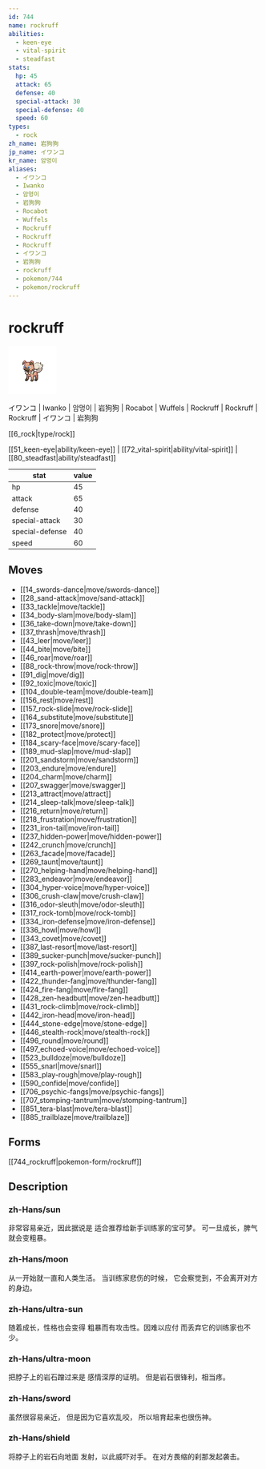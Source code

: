 ```yaml
---
id: 744
name: rockruff
abilities:
  - keen-eye
  - vital-spirit
  - steadfast
stats:
  hp: 45
  attack: 65
  defense: 40
  special-attack: 30
  special-defense: 40
  speed: 60
types:
  - rock
zh_name: 岩狗狗
jp_name: イワンコ
kr_name: 암멍이
aliases:
  - イワンコ
  - Iwanko
  - 암멍이
  - 岩狗狗
  - Rocabot
  - Wuffels
  - Rockruff
  - Rockruff
  - Rockruff
  - イワンコ
  - 岩狗狗
  - rockruff
  - pokemon/744
  - pokemon/rockruff
---
```

# rockruff

![](https://raw.githubusercontent.com/PokeAPI/sprites/master/sprites/pokemon/744.png)

イワンコ | Iwanko | 암멍이 | 岩狗狗 | Rocabot | Wuffels | Rockruff | Rockruff | Rockruff | イワンコ | 岩狗狗

[[6_rock|type/rock]]

[[51_keen-eye|ability/keen-eye]] | [[72_vital-spirit|ability/vital-spirit]] | [[80_steadfast|ability/steadfast]]

|stat|value|
|---|---|
|hp|45|
|attack|65|
|defense|40|
|special-attack|30|
|special-defense|40|
|speed|60|


## Moves

- [[14_swords-dance|move/swords-dance]]
- [[28_sand-attack|move/sand-attack]]
- [[33_tackle|move/tackle]]
- [[34_body-slam|move/body-slam]]
- [[36_take-down|move/take-down]]
- [[37_thrash|move/thrash]]
- [[43_leer|move/leer]]
- [[44_bite|move/bite]]
- [[46_roar|move/roar]]
- [[88_rock-throw|move/rock-throw]]
- [[91_dig|move/dig]]
- [[92_toxic|move/toxic]]
- [[104_double-team|move/double-team]]
- [[156_rest|move/rest]]
- [[157_rock-slide|move/rock-slide]]
- [[164_substitute|move/substitute]]
- [[173_snore|move/snore]]
- [[182_protect|move/protect]]
- [[184_scary-face|move/scary-face]]
- [[189_mud-slap|move/mud-slap]]
- [[201_sandstorm|move/sandstorm]]
- [[203_endure|move/endure]]
- [[204_charm|move/charm]]
- [[207_swagger|move/swagger]]
- [[213_attract|move/attract]]
- [[214_sleep-talk|move/sleep-talk]]
- [[216_return|move/return]]
- [[218_frustration|move/frustration]]
- [[231_iron-tail|move/iron-tail]]
- [[237_hidden-power|move/hidden-power]]
- [[242_crunch|move/crunch]]
- [[263_facade|move/facade]]
- [[269_taunt|move/taunt]]
- [[270_helping-hand|move/helping-hand]]
- [[283_endeavor|move/endeavor]]
- [[304_hyper-voice|move/hyper-voice]]
- [[306_crush-claw|move/crush-claw]]
- [[316_odor-sleuth|move/odor-sleuth]]
- [[317_rock-tomb|move/rock-tomb]]
- [[334_iron-defense|move/iron-defense]]
- [[336_howl|move/howl]]
- [[343_covet|move/covet]]
- [[387_last-resort|move/last-resort]]
- [[389_sucker-punch|move/sucker-punch]]
- [[397_rock-polish|move/rock-polish]]
- [[414_earth-power|move/earth-power]]
- [[422_thunder-fang|move/thunder-fang]]
- [[424_fire-fang|move/fire-fang]]
- [[428_zen-headbutt|move/zen-headbutt]]
- [[431_rock-climb|move/rock-climb]]
- [[442_iron-head|move/iron-head]]
- [[444_stone-edge|move/stone-edge]]
- [[446_stealth-rock|move/stealth-rock]]
- [[496_round|move/round]]
- [[497_echoed-voice|move/echoed-voice]]
- [[523_bulldoze|move/bulldoze]]
- [[555_snarl|move/snarl]]
- [[583_play-rough|move/play-rough]]
- [[590_confide|move/confide]]
- [[706_psychic-fangs|move/psychic-fangs]]
- [[707_stomping-tantrum|move/stomping-tantrum]]
- [[851_tera-blast|move/tera-blast]]
- [[885_trailblaze|move/trailblaze]]

## Forms



[[744_rockruff|pokemon-form/rockruff]]

## Description

### zh-Hans/sun

非常容易亲近，因此据说是
适合推荐给新手训练家的宝可梦。
可一旦成长，脾气就会变粗暴。

### zh-Hans/moon

从一开始就一直和人类生活。
当训练家悲伤的时候，
它会察觉到，不会离开对方的身边。

### zh-Hans/ultra-sun

随着成长，性格也会变得
粗暴而有攻击性。因难以应付
而丢弃它的训练家也不少。

### zh-Hans/ultra-moon

把脖子上的岩石蹭过来是
感情深厚的证明。
但是岩石很锋利，相当疼。

### zh-Hans/sword

虽然很容易亲近，
但是因为它喜欢乱咬，
所以培育起来也很伤神。

### zh-Hans/shield

将脖子上的岩石向地面
发射，以此威吓对手。
在对方畏缩的刹那发起袭击。

